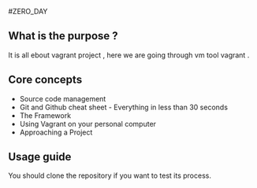 #ZERO_DAY

## What is the purpose ?
  It is all ebout vagrant project , here we are going through vm tool vagrant .

## Core concepts

  
   * Source code management
   * Git and Github cheat sheet - Everything in less than 30 seconds
   * The Framework
   * Using Vagrant on your personal computer
   * Approaching a Project

## Usage guide

  You should clone the repository if you want to test its process.
